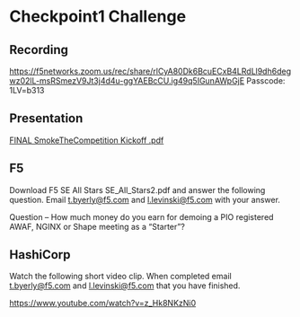 # Checkpoint1 Challenge

## Recording

https://f5networks.zoom.us/rec/share/rlCyA80Dk6BcuECxB4LRdLl9dh6degwz02lL-msRSmezV9Jt3j4d4u-ggYAEBcCU.ig49q5IGunAWpGjE Passcode: 1LV=b313

## Presentation

[FINAL SmokeTheCompetition Kickoff .pdf](https://github.com/F5ChannelSE/stc/files/6865505/FINAL.SmokeTheCompetition.Kickoff.pdf)


## F5

Download F5 SE All Stars SE_All_Stars2.pdf  and answer the following question. Email t.byerly@f5.com and l.levinski@f5.com with your answer.

Question – How much money do you earn for demoing a PIO registered AWAF, NGINX or Shape meeting as a “Starter”? 

## HashiCorp

Watch the following short video clip.  When completed email t.byerly@f5.com and l.levinski@f5.com that you have finished.

https://www.youtube.com/watch?v=z_Hk8NKzNi0
